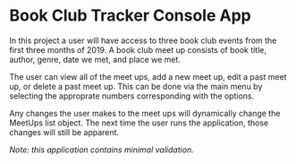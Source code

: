 ﻿# Book Club Tracker Console App

In this project a user will have access to three book club events from the first three months of 2019. A book club meet up consists of book title, author, genre, date we met, and place we met. 

The user can view all of the meet ups, add a new meet up, edit a past meet up, or delete a past meet up. This can be done via the main menu by selecting the approprate numbers corresponding with the options. 

Any changes the user makes to the meet ups will dynamically change the MeetUps list object. The next time the user runs the application, those changes will still be apparent. 

*Note: this application contains minimal validation.*